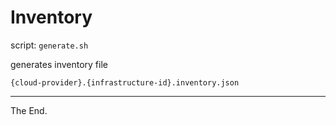 # Inventory

script: `generate.sh`

generates inventory file

`{cloud-provider}.{infrastructure-id}.inventory.json`

---
The End.
